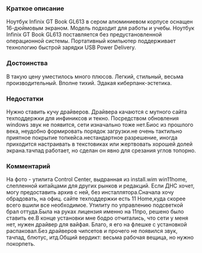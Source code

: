 ### **Краткое описание**
Ноутбук Infinix GT Book GL613 в сером алюминиевом корпусе оснащен 16-дюймовым экраном. Модель подходит для работы и учебы. Ноутбук Infinix GT Book GL613 поставляется без предустановленной операционной системы. Портативный компьютер поддерживает технологию быстрой зарядки USB Power Delivery.

### **Достоинства**
В такую цену уместилось много плюсов. Легкий, стильный, весьма производительный. Вполне тихий. Эдакая киберпанк-эстетика.

### **Недостатки**
Нужно ставить кучу драйверов. Драйвера качаются с мутного сайта техподдержки для инфиниксов и текно. Посредством обновления windows звук не появится, сети изначально тоже нет.Биос из прошлого века, неудобно формировать порядок загрузки.не очень тактильно приятное покрытие топкейса.нестандартное разрешение, иногда приходится настраивать в текстовиках или жертвовать хорошей долей экрана.тачпад работает, но сделан он явно для срезания углов топорно.

### **Комментарий**
На фото - утилита Control Center, выдранная из install.wim win11home, слепленной китайцами для других рынков и редакций. Если ДНС хочет, могу предоставить архив с ней, без инсталлятора.Сначала хочу обрадовать, на офиц. сайте техподдержки есть 11 Home,куда скорее всего вшили все необходимое. Утилиту по управлению подсветкой брал оттуда.Была на руках лицензия именно на 11про, решено было ставить ее.В конце установки мне бодро отчитались, что сети у меня нет, нужен драйвер для вайфая. Благо, я его на флешке с установкой распаковал.Без драйверов чипсетов и прочего не появился звук, тачпад, блютус, итд.Общий вердикт: весьма рабочая вещица, но нужно покорпеть.
